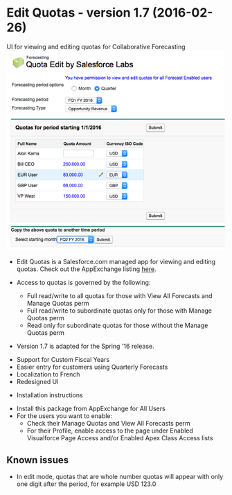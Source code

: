 Edit Quotas - version 1.7 (2016-02-26)
===========

UI for viewing and editing quotas for Collaborative Forecasting
![Screenshot](QuotaUI.png "Screenshot from Spring '16")

* Edit Quotas is a Salesforce.com managed app for viewing and editing quotas. Check out the 
  AppExchange listing [here](https://appexchange.salesforce.com/listingDetail?listingId=a0N3000000B41EqEAJ). 
  
* Access to quotas is governed by the following:
  - Full read/write to all quotas for those with View All Forecasts and 
    Manage Quotas perm
  - Full read/write to subordinate quotas only for those with Manage Quotas
    perm
  - Read only for subordinate quotas for those without the Manage Quotas perm
  
* Version 1.7 is adapted for the Spring '16 release. 
 - Support for Custom Fiscal Years
 - Easier entry for customers using Quarterly Forecasts
 - Localization to French
 - Redesigned UI

* Installation instructions
 - Install this package from AppExchange for All Users
 - For the users you want to enable:
   - Check their Manage Quotas and View All Forecasts perm
   - For their Profile, enable access to the page under Enabled Visualforce Page Access and/or Enabled Apex Class Access lists
  

Known issues
------------
* In edit mode, quotas that are whole number quotas will appear with only one digit after the period, for example 
  USD 123.0 
  
